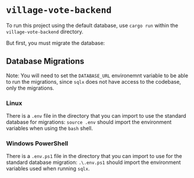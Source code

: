 # `village-vote-backend`

To run this project using the default database, use `cargo run` within the `village-vote-backend` directory.

But first, you must migrate the database:

## Database Migrations

Note: You will need to set the `DATABASE_URL` environemnt variable to be able to run the migrations, since `sqlx` does not have access to the codebase, only the migrations.

### Linux

There is a `.env` file in the directory that you can import to use the standard database for migrations: `source .env` should import the environment variables when using the `bash` shell.

### Windows PowerShell

There is a `.env.ps1` file in the directory that you can import to use for the standard database migration: `.\.env.ps1` should import the environment variables used when running `sqlx`.

